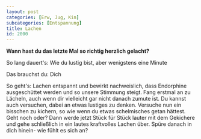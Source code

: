 ```yaml
---
layout: post
categories: [Erw, Jug, Kin]
subcategories: [Entspannung]
title: Lachen
id: 2000
---
```

**Wann hast du das letzte Mal so richtig herzlich gelacht?** 

So lang dauert's: Wie du lustig bist, aber wenigstens eine Minute

Das brauchst du: Dich

So geht's: Lachen entspannt und bewirkt nachweislich, dass Endorphine ausgeschüttet werden und so unsere Stimmung steigt. Fang erstmal an zu Lächeln, auch wenn dir vielleicht gar nicht danach zumute ist. Du kannst auch versuchen, dabei an etwas lustiges zu denken. Versuche nun ein bisschen zu kichern, so wie wenn du etwas schelmisches getan hättest. Geht noch oder? Dann werde jetzt Stück für Stück lauter mit dem Gekichere und gehe schließlich in ein lautes kraftvolles Lachen über. Spüre danach in dich hinein- wie fühlt es sich an? 
